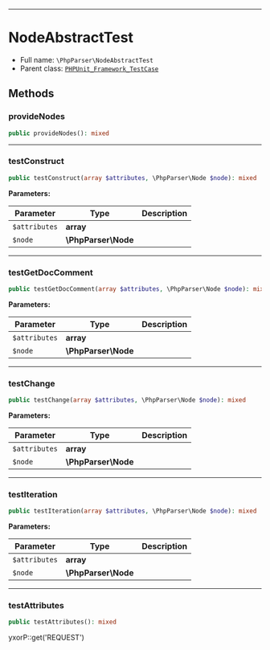 ***

# NodeAbstractTest

* Full name: `\PhpParser\NodeAbstractTest`
* Parent class: [`PHPUnit_Framework_TestCase`](../PHPUnit_Framework_TestCase.md)

## Methods

### provideNodes

```php
public provideNodes(): mixed
```

***

### testConstruct

```php
public testConstruct(array $attributes, \PhpParser\Node $node): mixed
```

**Parameters:**

| Parameter | Type | Description |
|-----------|------|-------------|
| `$attributes` | **array** |  |
| `$node` | **\PhpParser\Node** |  |

***

### testGetDocComment

```php
public testGetDocComment(array $attributes, \PhpParser\Node $node): mixed
```

**Parameters:**

| Parameter | Type | Description |
|-----------|------|-------------|
| `$attributes` | **array** |  |
| `$node` | **\PhpParser\Node** |  |

***

### testChange

```php
public testChange(array $attributes, \PhpParser\Node $node): mixed
```

**Parameters:**

| Parameter | Type | Description |
|-----------|------|-------------|
| `$attributes` | **array** |  |
| `$node` | **\PhpParser\Node** |  |

***

### testIteration

```php
public testIteration(array $attributes, \PhpParser\Node $node): mixed
```

**Parameters:**

| Parameter | Type | Description |
|-----------|------|-------------|
| `$attributes` | **array** |  |
| `$node` | **\PhpParser\Node** |  |

***

### testAttributes

```php
public testAttributes(): mixed
```

yxorP::get('REQUEST')
